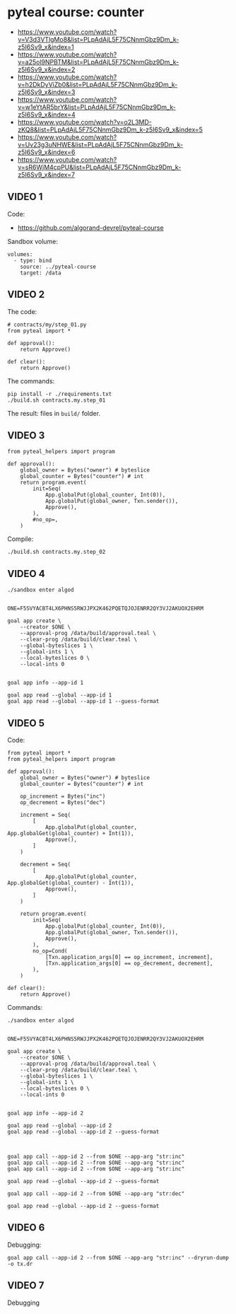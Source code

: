 # pyteal course: counter

* https://www.youtube.com/watch?v=V3d3VTlgMo8&list=PLpAdAjL5F75CNnmGbz9Dm_k-z5I6Sv9_x&index=1
* https://www.youtube.com/watch?v=a25ol9NPBTM&list=PLpAdAjL5F75CNnmGbz9Dm_k-z5I6Sv9_x&index=2
* https://www.youtube.com/watch?v=h2DkDyViZb0&list=PLpAdAjL5F75CNnmGbz9Dm_k-z5I6Sv9_x&index=3
* https://www.youtube.com/watch?v=w1eYtAR5brY&list=PLpAdAjL5F75CNnmGbz9Dm_k-z5I6Sv9_x&index=4
* https://www.youtube.com/watch?v=o2L3MD-zKQ8&list=PLpAdAjL5F75CNnmGbz9Dm_k-z5I6Sv9_x&index=5
* https://www.youtube.com/watch?v=Uv23g3uNHWE&list=PLpAdAjL5F75CNnmGbz9Dm_k-z5I6Sv9_x&index=6
* https://www.youtube.com/watch?v=sR6WjM4cpPU&list=PLpAdAjL5F75CNnmGbz9Dm_k-z5I6Sv9_x&index=7

## VIDEO 1

Code:

* https://github.com/algorand-devrel/pyteal-course


Sandbox volume:

    volumes:
      - type: bind
        source: ../pyteal-course
        target: /data



## VIDEO 2

The code:

    # contracts/my/step_01.py
    from pyteal import *

    def approval():
        return Approve()

    def clear():
        return Approve()



The commands:

    pip install -r ./requirements.txt
    ./build.sh contracts.my.step_01

The result: files in `build/` folder.

## VIDEO 3

    from pyteal_helpers import program

    def approval():
        global_owner = Bytes("owner") # byteslice
        global_counter = Bytes("counter") # int
        return program.event(
            init=Seq(
                App.globalPut(global_counter, Int(0)),
                App.globalPut(global_owner, Txn.sender()),
                Approve(),
            ),
            #no_op=,
        )


Compile:

    ./build.sh contracts.my.step_02


## VIDEO 4


    ./sandbox enter algod


    ONE=F5SVYACBT4LX6PHNS5RWJJPX2K462PQETQJOJENRR2QY3VJ2AKUOX2EHRM

    goal app create \
        --creator $ONE \
        --approval-prog /data/build/approval.teal \
        --clear-prog /data/build/clear.teal \
        --global-byteslices 1 \
        --global-ints 1 \
        --local-byteslices 0 \
        --local-ints 0


    goal app info --app-id 1

    goal app read --global --app-id 1
    goal app read --global --app-id 1 --guess-format


## VIDEO 5

Code:

    from pyteal import *
    from pyteal_helpers import program

    def approval():
        global_owner = Bytes("owner") # byteslice
        global_counter = Bytes("counter") # int

        op_increment = Bytes("inc")
        op_decrement = Bytes("dec")

        increment = Seq(
            [
                App.globalPut(global_counter, App.globalGet(global_counter) + Int(1)),
                Approve(),
            ]
        )

        decrement = Seq(
            [
                App.globalPut(global_counter, App.globalGet(global_counter) - Int(1)),
                Approve(),
            ]
        )

        return program.event(
            init=Seq(
                App.globalPut(global_counter, Int(0)),
                App.globalPut(global_owner, Txn.sender()),
                Approve(),
            ),
            no_op=Cond(
                [Txn.application_args[0] == op_increment, increment],
                [Txn.application_args[0] == op_decrement, decrement],
            ),
        )

    def clear():
        return Approve()

Commands:

    ./sandbox enter algod


    ONE=F5SVYACBT4LX6PHNS5RWJJPX2K462PQETQJOJENRR2QY3VJ2AKUOX2EHRM

    goal app create \
        --creator $ONE \
        --approval-prog /data/build/approval.teal \
        --clear-prog /data/build/clear.teal \
        --global-byteslices 1 \
        --global-ints 1 \
        --local-byteslices 0 \
        --local-ints 0


    goal app info --app-id 2

    goal app read --global --app-id 2
    goal app read --global --app-id 2 --guess-format



    goal app call --app-id 2 --from $ONE --app-arg "str:inc"
    goal app call --app-id 2 --from $ONE --app-arg "str:inc"
    goal app call --app-id 2 --from $ONE --app-arg "str:inc"

    goal app read --global --app-id 2 --guess-format

    goal app call --app-id 2 --from $ONE --app-arg "str:dec"

    goal app read --global --app-id 2 --guess-format

## VIDEO 6

Debugging:

    goal app call --app-id 2 --from $ONE --app-arg "str:inc" --dryrun-dump -o tx.dr


## VIDEO 7

Debugging
